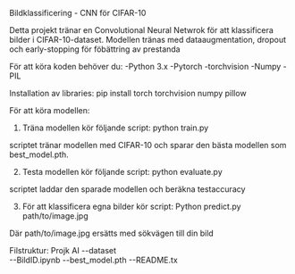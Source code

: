 Bildklassificering - CNN för CIFAR-10

Detta projekt tränar en Convolutional Neural Netwrok för att klassificera bilder i CIFAR-10-dataset. Modellen tränas med dataaugmentation, dropout och early-stopping för föbättring av prestanda

För att köra koden behöver du: 
-Python 3.x
-Pytorch
-torchvision
-Numpy
-PIL

Installation av libraries: 
pip install torch torchvision numpy pillow

För att köra modellen: 
1. Träna modellen kör följande script: 
python train.py 

scriptet tränar modellen med CIFAR-10 och sparar den bästa modellen som best_model.pth.

2. Testa modellen kör följande script: 
python evaluate.py

scriptet laddar den sparade modellen och beräkna testaccuracy

3. För att klassificera egna bilder kör script: 
Python predict.py path/to/image.jpg

Där path/to/image.jpg ersätts med sökvägen till din bild

Filstruktur: 
Projk AI
--dataset   
--BildID.ipynb
--best_model.pth
--README.tx

